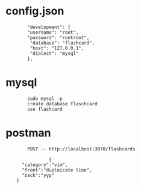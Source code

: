 # config.json

            "development": {
            "username": "root",
            "password": "rootroot",
             "database": "flashcard",
             "host": "127.0.0.1",
             "dialect": "mysql"
            },

# mysql

            sudo mysql -p
            create database flaschcard
            use flashcard

# postman

            POST -- http://localhost:3070/flashcards

                    {
          "category":"vim",
          "front":"duploicate line",
          "back":"yyp"
        }
